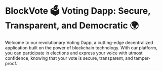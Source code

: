 # BlockVote  🗳️ Voting Dapp: Secure, Transparent, and Democratic 🌍

Welcome to our revolutionary Voting Dapp, a cutting-edge decentralized application built on the power of blockchain technology. With our platform, you can participate in elections and express your voice with utmost confidence, knowing that your vote is secure, transparent, and tamper-proof.
